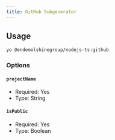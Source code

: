 ```yaml
---
title: GitHub Subgenerator
---
```


## Usage

```bash
yo @endemolshinegroup/nodejs-ts:github
```

### Options

#### `projectName`

- Required: Yes
- Type: String

#### `isPublic`

- Required: Yes
- Type: Boolean
